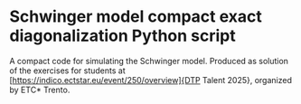 # Schwinger model compact exact diagonalization Python script
A compact code for simulating the Schwinger model. Produced as solution of the exercises for students at [https://indico.ectstar.eu/event/250/overview]{DTP Talent 2025}, organized by ETC* Trento.
